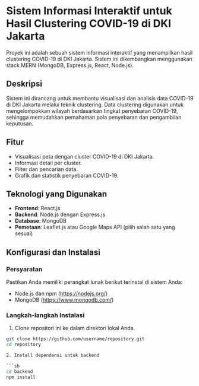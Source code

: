 # Sistem Informasi Interaktif untuk Hasil Clustering COVID-19 di DKI Jakarta

Proyek ini adalah sebuah sistem informasi interaktif yang menampilkan hasil clustering COVID-19 di DKI Jakarta. Sistem ini dikembangkan menggunakan stack MERN (MongoDB, Express.js, React, Node.js).

## Deskripsi

Sistem ini dirancang untuk membantu visualisasi dan analisis data COVID-19 di DKI Jakarta melalui teknik clustering. Data clustering digunakan untuk mengelompokkan wilayah berdasarkan tingkat penyebaran COVID-19, sehingga memudahkan pemahaman pola penyebaran dan pengambilan keputusan.

## Fitur

- Visualisasi peta dengan cluster COVID-19 di DKI Jakarta.
- Informasi detail per cluster.
- Filter dan pencarian data.
- Grafik dan statistik penyebaran COVID-19.

## Teknologi yang Digunakan

- **Frontend**: React.js
- **Backend**: Node.js dengan Express.js
- **Database**: MongoDB
- **Pemetaan**: Leaflet.js atau Google Maps API (pilih salah satu yang sesuai)

## Konfigurasi dan Instalasi

### Persyaratan

Pastikan Anda memiliki perangkat lunak berikut terinstal di sistem Anda:

- Node.js dan npm (https://nodejs.org/)
- MongoDB (https://www.mongodb.com/)

### Langkah-langkah Instalasi

1. Clone repositori ini ke dalam direktori lokal Anda.

```sh
git clone https://github.com/username/repository.git
cd repository

2. Install dependensi untuk backend

```sh
cd backend
npm install

